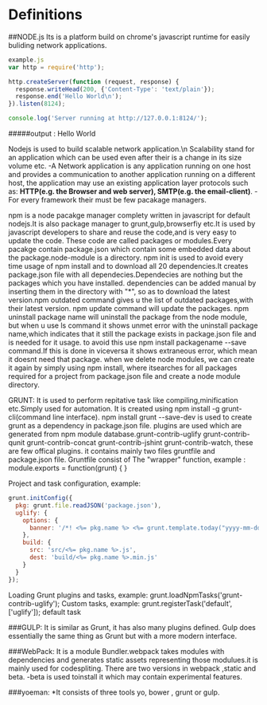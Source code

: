 # Definitions

##NODE.js
Its is a platform build on chrome's javascript runtime for easily buliding network applications.
```javascript
example.js
var http = require('http');

http.createServer(function (request, response) {
  response.writeHead(200, {'Content-Type': 'text/plain'});
  response.end('Hello World\n');
}).listen(8124);

console.log('Server running at http://127.0.0.1:8124/');
```
#####output : Hello World

Nodejs is used to build scalable network application.\n 
Scalability stand for an application which can be used even after their is a change in its size volume etc.
-A Network application is any application running on one host and provides a communication to another application running on a different host, the application may use an existing application layer protocols such as: **HTTP(e.g. the Browser and web server), SMTP(e.g. the email-client)**.
-For every framework their must be few pacakage managers.

npm is a node pacakge manager complety written in javascript for default nodejs.It is also package manager to grunt,gulp,browserfiy etc.It is used by javascript developers to share and reuse the code,and is very easy to update the code.
These code are called packages or modules.Every pacakge  contain package.json which contain some embedded data about the  package.node-module is a directory.
npm init is used to avoid every time usage of npm install and to download all 20 dependencies.It creates package.json file with all dependecies.Dependecies are nothing but the packages which you have installed. dependencies can be added manual by inserting them in the directory with "*", so as to download the latest version.npm outdated command gives u the list of outdated packages,with their latest version. npm update command will update the packages.
npm uninstall package name will uninstall the package from the node module, but when u use ls command it shows unmet error with the uninstall package name,which indicates that it still the package exists in package.json file and is needed for it usage. to avoid this use npm install packagename --save command.If this is done in viceversa it shows extraneous error, which mean it doesnt need that package.
when we delete node modules, we can create it again by simply using npm install, where itsearches for all packages required for a project from package.json file and create a node module directory.


GRUNT:
It is used to perform repitative task like compiling,minification etc.Simply used for automation.
It is created using npm install -g grunt-cli(command line interface). npm install grunt --save-dev is used to create grunt as a dependency in package.json file.
plugins are used which are generated from npm module database.grunt-contrib-uglify
grunt-contrib-qunit
grunt-contrib-concat
grunt-contrib-jshint
grunt-contrib-watch, these are few offical plugins.
it contains mainly two files gruntfile and package.json file. Gruntfile consist of 
The "wrapper" function, example : module.exports = function(grunt) {
}

Project and task configuration, example: 
```javascript
grunt.initConfig({
  pkg: grunt.file.readJSON('package.json'),
  uglify: {
    options: {
      banner: '/*! <%= pkg.name %> <%= grunt.template.today("yyyy-mm-dd") %> */\n'
    },
    build: {
      src: 'src/<%= pkg.name %>.js',
      dest: 'build/<%= pkg.name %>.min.js'
    }
  }
});
```
Loading Grunt plugins and tasks, example: grunt.loadNpmTasks('grunt-contrib-uglify');
Custom tasks, example: grunt.registerTask('default', ['uglify']); default task

###GULP:
It is similar as Grunt, it has also many plugins defined.
Gulp does essentially the same thing as Grunt but with a more modern interface.

###WebPack:
It is a module Bundler.webpack takes modules with dependencies and generates static assets representing those modulues.it is mainly used for codespliting.
There are two versions in webpack ,static and beta. -beta is used toinstall it which may contain experimental features.


###yoeman:
*It consists of three tools
yo, bower , grunt or gulp.
